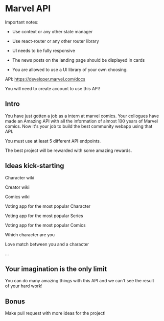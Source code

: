 # Marvel API

Important notes:

- Use context or any other state manager

- Use react-router or any other router library

- UI needs to be fully responsive

- The news posts on the landing page should be displayed in cards

- You are allowed to use a UI library of your own choosing.

API: https://developer.marvel.com/docs

You will need to create account to use this API!

## Intro

You have just gotten a job as a intern at marvel comics. Your collogues have made an Amazing API with all the information of
almost 100 years of Marvel comics. Now it's your job to build the best community webapp using that API.

You must use at least 5 different API endpoints.

The best project will be rewarded with some amazing rewards.

## Ideas kick-starting

Character wiki

Creator wiki

Comics wiki

Voting app for the most popular Character

Voting app for the most popular Series

Voting app for the most popular Comics

Which character are you

Love match between you and a character

...

## Your imagination is the only limit

You can do many amazing things with this API and we can't see the result of your hard work!

## Bonus

Make pull request with more ideas for the project!
